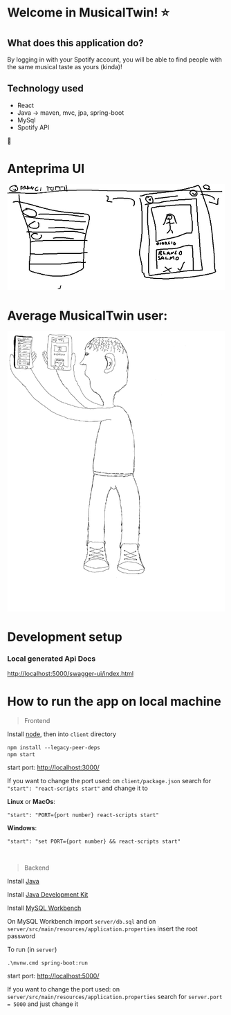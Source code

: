 # Welcome in MusicalTwin! :star:
## What does this application do?
By logging in with your Spotify account, you will be able to find people with the same musical taste as yours (kinda)!

## Technology used
- React
- Java -> maven, mvc, jpa, spring-boot
- MySql
- Spotify API

:stars:

# Anteprima UI
![Foto](https://github.com/musicalTwin/client/blob/master/STILEDEFINITIVO.png?raw=true)

# Average MusicalTwin user:
![Foto](https://github.com/musicalTwin/client/blob/master/giovanni.png?raw=true)



# Development setup

### Local generated Api Docs

[http://localhost:5000/swagger-ui/index.html](http://localhost:5000/swagger-ui/index.html)


# How to run the app on local machine

> Frontend

Install [node](https://nodejs.org/en/), then into `client` directory
```
npm install --legacy-peer-deps
npm start
```

start port: [http://localhost:3000/](http://localhost:3000/)

If you want to change the port used: on `client/package.json` search for `"start": "react-scripts start"` and change it to

**Linux** or **MacOs**:
```
"start": "PORT={port number} react-scripts start"
```

**Windows**:
```
"start": "set PORT={port number} && react-scripts start"
```

<br />

> Backend

Install [Java](https://www.java.com)

Install [Java Development Kit](https://www.oracle.com/java/technologies/javase/jdk18-archive-downloads.html)

Install [MySQL Workbench](https://dev.mysql.com/downloads/workbench/)

On MySQL Workbench import `server/db.sql` and on `server/src/main/resources/application.properties` insert the root password

To run (in `server`)
```
.\mvnw.cmd spring-boot:run
```

start port: [http://localhost:5000/](http://localhost:5000/)

If you want to change the port used: on `server/src/main/resources/application.properties` search for `server.port = 5000` and just change it

